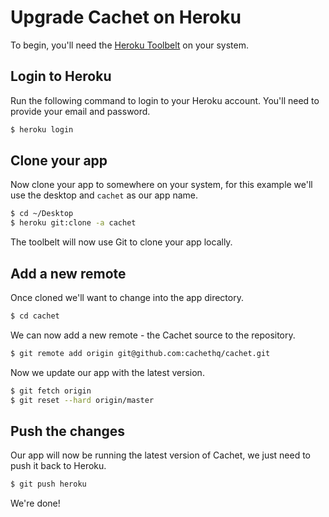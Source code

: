 # Upgrade Cachet on Heroku

To begin, you'll need the [Heroku Toolbelt](https://toolbelt.heroku.com/) on your system.

## Login to Heroku

Run the following command to login to your Heroku account. You'll need to provide your email and password.

```bash
$ heroku login
```

## Clone your app

Now clone your app to somewhere on your system, for this example we'll use the desktop and `cachet` as our app name.

```bash
$ cd ~/Desktop
$ heroku git:clone -a cachet
```

The toolbelt will now use Git to clone your app locally.

## Add a new remote

Once cloned we'll want to change into the app directory.

```bash
$ cd cachet
```

We can now add a new remote - the Cachet source to the repository.

```bash
$ git remote add origin git@github.com:cachethq/cachet.git
```

Now we update our app with the latest version.

```bash
$ git fetch origin
$ git reset --hard origin/master
```

## Push the changes

Our app will now be running the latest version of Cachet, we just need to push it back to Heroku.

```bash
$ git push heroku
```

We're done!
